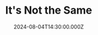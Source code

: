 ---
video:
  type: vimeo
  id: 994841988
speaker:
  permalink: bart-wilkins
  name: Bart Wilkins
title: It's Not the Same
image: https://i.imgur.com/FSBmbqU.png
date: 2024-08-04T14:30:00.000Z
---